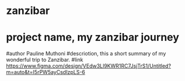 # zanzibar
# project name, my zanzibar journey
#author Pauline Muthoni
#descriotion, this a short summary of my wonderful trip to Zanzibar. 
#link https://www.figma.com/design/VEdw3Ll9KWR1RC7JsjTrS1/Untitled?m=auto&t=I5rPW5ayCsdIzpLS-6
